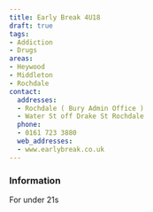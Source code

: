 ```yaml
---
title: Early Break 4U18
draft: true
tags:
- Addiction
- Drugs
areas:
- Heywood
- Middleton
- Rochdale
contact:
  addresses:
  - Rochdale ( Bury Admin Office )
  - Water St off Drake St Rochdale
  phone:
  - 0161 723 3880
  web_addresses:
  - www.earlybreak.co.uk
---
```


### Information
For under 21s

